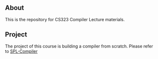 ## About
This is the repository for CS323 Compiler Lecture materials.

## Project
The project of this course is building a compiler from scratch. Please refer to [SPL-Compiler](https://github.com/Ashiori0932/CS323-project)
